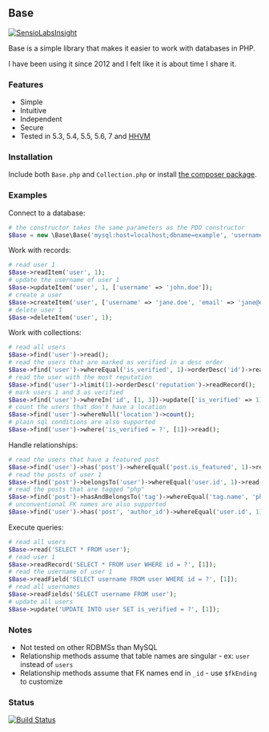 ## Base

[![SensioLabsInsight](https://insight.sensiolabs.com/projects/c8843251-ba46-4be5-be0e-9af19170ac83/mini.png)](https://insight.sensiolabs.com/projects/c8843251-ba46-4be5-be0e-9af19170ac83)

Base is a simple library that makes it easier to work with databases in PHP. 

I have been using it since 2012 and I felt like it is about time I share it.

### Features

- Simple
- Intuitive
- Independent
- Secure
- Tested in 5.3, 5.4, 5.5, 5.6, 7 and [HHVM](http://hhvm.com/)

### Installation

Include both `Base.php` and `Collection.php` or install [the composer package](https://packagist.org/packages/erusev/base).

### Examples

Connect to a database:
```php
# the constructor takes the same parameters as the PDO constructor
$Base = new \Base\Base('mysql:host=localhost;dbname=example', 'username', 'password');
```

Work with records:
```php
# read user 1
$Base->readItem('user', 1);
# update the username of user 1
$Base->updateItem('user', 1, ['username' => 'john.doe']);
# create a user
$Base->createItem('user', ['username' => 'jane.doe', 'email' => 'jane@example.com']);
# delete user 1
$Base->deleteItem('user', 1);
```

Work with collections:
```php
# read all users
$Base->find('user')->read();
# read the users that are marked as verified in a desc order
$Base->find('user')->whereEqual('is_verified', 1)->orderDesc('id')->read();
# read the user with the most reputation
$Base->find('user')->limit(1)->orderDesc('reputation')->readRecord();
# mark users 1 and 3 as verified
$Base->find('user')->whereIn('id', [1, 3])->update(['is_verified' => 1]);
# count the users that don't have a location
$Base->find('user')->whereNull('location')->count();
# plain sql conditions are also supported
$Base->find('user')->where('is_verified = ?', [1])->read();
```

Handle relationships:
```php
# read the users that have a featured post
$Base->find('user')->has('post')->whereEqual('post.is_featured', 1)->read();
# read the posts of user 1
$Base->find('post')->belongsTo('user')->whereEqual('user.id', 1)->read();
# read the posts that are tagged "php"
$Base->find('post')->hasAndBelongsTo('tag')->whereEqual('tag.name', 'php')->read();
# unconventional FK names are also supported
$Base->find('user')->has('post', 'author_id')->whereEqual('user.id', 1)->read();
```

Execute queries:
```php
# read all users
$Base->read('SELECT * FROM user');
# read user 1
$Base->readRecord('SELECT * FROM user WHERE id = ?', [1]);
# read the username of user 1
$Base->readField('SELECT username FROM user WHERE id = ?', [1]);
# read all usernames
$Base->readFields('SELECT username FROM user');
# update all users
$Base->update('UPDATE INTO user SET is_verified = ?', [1]);
```

### Notes

- Not tested on other RDBMSs than MySQL
- Relationship methods assume that table names are singular - ex: `user` instead of `users`
- Relationship methods assume that FK names end in `_id` - use `$fkEnding` to customize

### Status

[![Build Status](http://img.shields.io/travis/erusev/base.svg?style=flat-square)](https://travis-ci.org/erusev/base)
<!--
[![Latest Stable Version](http://img.shields.io/packagist/v/erusev/base.svg?style=flat-square)](https://packagist.org/packages/erusev/base)
-->
